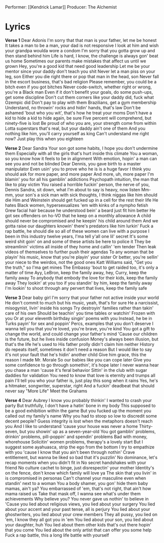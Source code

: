 Performer: [[Kendrick Lamar]]
Producer: The Alchemist
# Lyrics
**Verse 1**
Dear Adonis
I'm sorry that that man is your father, let me be honest
It takes a man to be a man, your dad is not responsive
I look at him and wish your grandpa woulda wore a condom
I'm sorry that you gotta grow up and then stand behind him
Life is hard, I know, the challenge is always gon' beat us home
Sometimes our parents make mistakes that affect us until we grown
Hey, you're a good kid that need good leadership
Let me be your mentor since your daddy don't teach you shit
Never let a man piss on your leg, son
Either you die right there or pop that man in the head, son
Never fall in the escort business, that's bad religion
Please remember, you could be a bitch even if you got bitches
Never code-switch, whether right or wrong, you're a Black man
Even if it don't benefit your goals, do some push-ups, get some discipline
Don't cut them corners like your daddy did, fuck what Ozempic did
Don't pay to play with them Brazilians, get a gym membership
Understand, no throwin' rocks and hidin' hands, that's law
Don't be ashamed 'bout who you wit', that's how he treat your moms
Don't have a kid to hide a kid to hide again, be sure
Five percent will comprehend, but ninety-five is lost
Be proud of who you are, your strength come from within
Lotta superstars that's real, but your daddy ain't one of them
And you nothing like him, you'll carry yourself as king
Can't understand me right now? Just play this when you eighteen

**Verse 2**
Dear Sandra
Your son got some habits, I hope you don't undermine them
Especially with all the girls that's hurt inside this climate
You a woman, so you know how it feels to be in alignment
With emotion, hopin' a man can see you and not be blinded
Dear Dennis, you gave birth to a master manipulator
Even usin' you to prove who he is is a huge favor
I think you should ask for more paper, and more paper
And more, uh, more paper
I'm blamin' you for all his gamblin' addictions
Psychopath intuition, the man that like to play victim
You raised a horrible fuckin' person, the nerve of you, Dennis
Sandra, sit down, what I'm about to say is heavy, now listen
Mm-mm, your son's a sick man with sick thoughts, I think niggas like him should die
Him and Weinstein should get fucked up in a cell for the rest their life
He hates Black women, hypersexualizes 'em with kinks of a nympho fetish
Grew facial hair because he understood bein' a beard just fit him better
He got sex offenders on ho-VO that he keep on a monthly allowance
A child should never be compromised and he keepin' his child around them
And we gotta raise our daughters knowin' there's predators like him lurkin'
Fuck a rap battle, he should die so all of these women can live with a purpose
I been in this industry twelve years, I'ma tell y'all one lil' secret
It's some weird shit goin' on and some of these artists be here to police it
They be streamlinin' victims all inside of they home and callin' 'em tender
Then leak videos of themselves to further push their agendas
To any woman that be playin' his music, know that you're playin' your sister
Or better, you're sellin' your niece to the weirdos, not the good ones
Katt Williams said, "Get you the truth," so I'ma get mines
The Embassy 'bout to get raided too, it's only a matter of time
Ayy, LeBron, keep the family away, hey, Curry, keep the family away
To anybody that embody the love for their kids, keep the family away
They lookin' at you too if you standin' by him, keep the family away
I'm lookin' to shoot through any pervert that lives, keep the family safe

**Verse 3**
Dear baby girl
I'm sorry that your father not active inside your world
He don't commit to much but his music, yeah, that's for sure
He a narcissist, misogynist, livin' inside his songs
Try destroyin' families rather than takin' care of his own
Should be teachin' you time tables or watchin' Frozen with you
Or at your eleventh birthday singin' poems with you
Instead, he be in Turks payin' for sex and poppin' Percs, examples that you don't deserve
I wanna tell you that you're loved, you're brave, you're kind
You got a gift to change the world, and could change your father's mind
'Cause our children is the future, but he lives inside confusion
Money's always been illusion, but that's the life he's used to
His father prolly didn't claim him neither
History do repeats itself, sometimes it don't need a reason
But I would like to say it's not your fault that he's hidin' another child
Give him grace, this the reason I made Mr. Morale
So our babies like you can cope later
Give you some confidence to go through somethin', it's hope later
I never wanna hear you chase a man 'cause it's feral behavior
Sittin' in the club with sugar daddies for validation
You need to know that love is eternity and trumps all pain
I'll tell you who your father is, just play this song when it rains
Yes, he's a hitmaker, songwriter, superstar, right
And a fuckin' deadbeat that should never say "More Life"
Meet the Grahams

**Verse 4**
Dear Aubrey
I know you probably thinkin' I wanted to crash your party
But truthfully, I don't have a hatin' bone in my body
This supposed to be a good exhibition within the game
But you fucked up the moment you called out my family's name
Why you had to stoop so low to discredit some decent people?
Guess integrity is lost when the metaphors doesn't reach you
And I like to understand 'cause your house was never a home
Thirty-seven, but you showin' up as a seven-year-old
You got gamblin' problems, drinkin' problems, pill-poppin' and spendin' problems
Bad with money, whorehouse
Solicitin' women problems, therapy's a lovely start
But I suggest some ayahuasca, strip the ego from the bottom
I try to empathize with you 'cause I know that you ain't been through nothin'
Crave entitlement, but wanna be liked so bad that it's puzzlin'
No dominance, let's recap moments when you didn't fit in
No secret handshakes with your friend
No culture cachet to binge, just disrespectin' your mother
Identity's on the fence, don't know which family will love ya
The skin that you livin' in is compromised in personas
Can't channel your masculine even when standin' next to a woman
You a body shamer, you gon' hide them baby mamas, ain't ya?
You embarrassed of 'em, that's not right, that ain't how mama raised us
Take that mask off, I wanna see what's under them achievements
Why believe you? You never gave us nothin' to believe in
'Cause you lied about religious views, you lied about your surgery
You lied about your accent and your past tense, all is perjury
You lied about your ghostwriters, you lied about your crew members
They all pussy, you lied on 'em, I know they all got you in 'em
You lied about your son, you lied about your daughter, huh
You lied about them other kids that's out there hopin' that you come
You lied about the only artist that can offer you some help
Fuck a rap battle, this a long life battle with yourself
